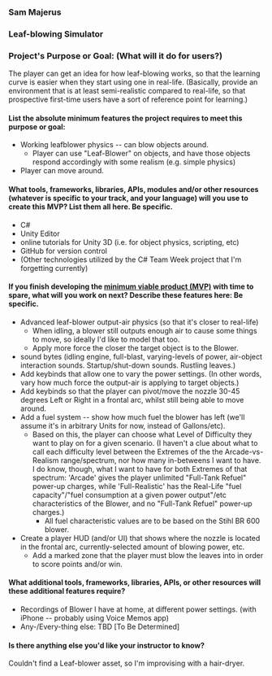 ### Sam Majerus

### Leaf-blowing Simulator

### Project's Purpose or Goal: (What will it do for users?)
The player can get an idea for how leaf-blowing works, so that the learning curve is easier when they start using one in real-life. (Basically, provide an environment that is at least semi-realistic compared to real-life, so that prospective first-time users have a sort of reference point for learning.)


#### List the absolute minimum features the project requires to meet this purpose or goal: 
* Working leafblower physics -- can blow objects around. 
  - Player can use "Leaf-Blower" on objects, and have those objects respond accordingly with some realism (e.g. simple physics) 
* Player can move around. 


#### What tools, frameworks, libraries, APIs, modules and/or other resources (whatever is specific to your track, and your language) will you use to create this MVP? List them all here. Be specific. 
* C#
* Unity Editor
* online tutorials for Unity 3D (i.e. for object physics, scripting, etc)
* GitHub for version control 
* (Other technologies utilized by the C# Team Week project that I'm forgetting currently)


#### If you finish developing the [minimum viable product (MVP)](https://www.learnhowtoprogram.com/react/functional-programming-with-javascript/capstone-planning-the-minimum-viable-product) with time to spare, what will you work on next? Describe these features here: Be specific. 
* Advanced leaf-blower output-air physics (so that it's closer to real-life) 
  - When idling, a blower still outputs enough air to cause some things to move, so ideally I'd like to model that too. 
  - Apply more force the closer the target object is to the Blower.
* sound bytes (idling engine, full-blast, varying-levels of power, air-object interaction sounds. Startup/shut-down sounds.   Rustling leaves.)
* Add keybinds that allow one to vary the power settings. (In other words, vary how much force the output-air is applying to target objects.) 
* Add keybinds so that the player can pivot/move the nozzle 30-45 degrees Left or Right in a frontal arc, whilst still being able to move around.  
* Add a fuel system -- show how much fuel the blower has left (we'll assume it's in arbitrary Units for now, instead of Gallons/etc). 
  - Based on this, the player can choose what Level of Difficulty they want to play on for a given scenario.  (I haven't a clue about what to call each difficulty level between the Extremes of the the Arcade-vs-Realism range/spectrum, nor how many in-betweens I want to have.  I do know, though, what I want to have for both Extremes of that spectrum:   'Arcade' gives the player unlimited "Full-Tank Refuel" power-up charges, while 'Full-Realistic' has the Real-Life "fuel capacity"/"fuel consumption at a given power output"/etc characteristics of the Blower, and no "Full-Tank Refuel" power-up charges.) 
    - All fuel characteristic values are to be based on the Stihl BR 600 blower. 
* Create a player HUD (and/or UI) that shows where the nozzle is located in the frontal arc, currently-selected amount of blowing power, etc. 
  - Add a marked zone that the player must blow the leaves into in order to score points and/or win.   


#### What additional tools, frameworks, libraries, APIs, or other resources will these additional features require? 
* Recordings of Blower I have at home, at different power settings.  (with iPhone -- probably using Voice Memos app)
* Any-/Every-thing else:  TBD [To Be Determined]


#### Is there anything else you'd like your instructor to know? 
Couldn't find a Leaf-blower asset, so I'm improvising with a hair-dryer. 
